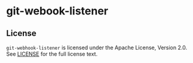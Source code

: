 # git-webook-listener

## License
`git-webhook-listener` is licensed under the Apache License, Version 2.0. See [LICENSE](LICENSE) for the full license text.